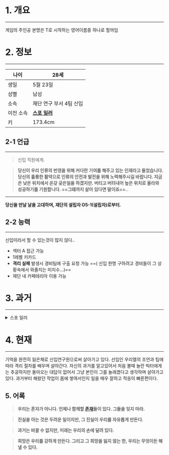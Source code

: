 # 1. 개요
***
게임의 주인공 본명은 T로 시작하는 영어이름중 하나로 할꺼임


# 2. 정보
***

| 나이    | 28세            |
| ----- | -------------- |
| 생일    | 5월 23일         |
| 성별    | 남성             |
| 소속    | 재단 연구 부서 4팀 신입 |
| 이전 소속 | **[스포 일러]()**  |
| 키     | 173.4cm        |

## 2-1 언급
***
>신입 직원에게.

>**당신이 우리 인류의 번영을 위해 커다란 기여를 해주고 있는 인재라고 들었습니다. 당신의 훌륭한 활약으로 인류의 안전과 발전을 위해 노력해주시길 바랍니다. 지금은 낮은 위치에서 온갖 궂은일을 하겠지만. 버티고 버텨내어 높은 위치로 올라와 성공하기를 기원합니다. ==그떄까지 살아 있다면 말이죠==.**. 

---
**당신을 만날 날을 고대하며, 재단의 설립자 O5-1(설립자)로부터.**

## 2-2 능력
***
신입이라서 할 수 있는것이 많지 않다..
- 섹터 A 접근 가능
- 1레벨 키카드
- **격리 실패** 발생시 경비팀에 구출 요청 가능 
  ==( 신입 한명 구하려고 경비들이 그 상황속에서 와줄지는 미지수...)==
- 재단 내 카페테리아 이용 가능


# 3. 과거
***
<details>
  <summary>스포 일러</summary>

  ### O5의 일원 O5-13 중재자(Tiebreaker)였다.
>**원래 최초설립자 12명 이후에 처음 평의원이 된 최초의 사람이였지만** 
>**아폴리온 등급의 SCP-001 - S.D 로크의 제안 : 여명이 밝아올때 의 격리절차에 큰 손상을 준것에** 
>**책임을 져야했고 결국 기억소거 와 함께 신입으로 일을 하게 되었다.** 
</details>



# 4. 현재
***
기억을 완전히 잃은채로 신입연구원으로써 살아가고 있다. 선임인 우리엘의 조언과 팁에 따라
격리 절차를 배우며 살아간다. 자신의 과거를 알고있어서 처음 볼때 놀란 빅터에게는 추궁하지만 돌아오는 대답이 없어서 그냥 본인이 그를 놀래켰다고 생각하며 살아가고있다.
과거부터 해왔던 작업이 몸에 쌓여서인지 일을 매우 잘하고 적응이 빠른편이다.

## 5. 어록

>**우리는 혼자가 아니다. 언제나 함께할 [존재]()들이 있다. 그들을 잊지 마라.**

> **진실을 아는 것은 두려운 일이지만, 그 진실이 우리를 자유롭게 만든다.**

> **과거는 바꿀 수 없지만, 미래는 우리의 손에 달려 있다.**

> **희망은 우리를 강하게 만든다. 그리고 그 희망을 잃지 않는 한, 우리는 무엇이든 해낼 수 있다.**
